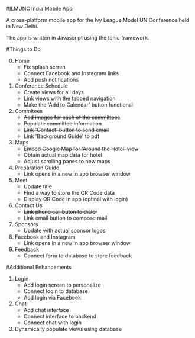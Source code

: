 #ILMUNC India Mobile App

A cross-platform mobile app for the Ivy League Model UN Conference held in New Delhi.

The app is written in Javascript using the Ionic framework. 

#Things to Do

0. Home
	* Fix splash scrren 
	* Connect Facebook and Instagram links
	* Add push notifications
1. Conference Schedule
	* Create views for all days
	* Link views with the tabbed navigation
	* Make the 'Add to Calendar' button functional
2. Commitees
	* ~~Add images for each of the committees~~
	* ~~Populate committee information~~
	* ~~Link 'Contact' button to send email~~
	* Link 'Background Guide' to pdf
3. Maps
	* ~~Embed Google Map for 'Around the Hotel' view~~
	* Obtain actual map data for hotel
	* Adjust scrolling panes to new maps
4. Preparation Guide
	* Link opens in a new in app browser window
5. Meet
	* Update title
	* Find a way to store the QR Code data
	* Display QR Code in app (optinal with login)
6. Contact Us
	* ~~Link phone call buton to dialer~~
	* ~~Link email button to compose mail~~
7. Sponsors
	* Update with actual sponsor logos
8. Facebook and Instagram
	* Link opens in a new in app browser window
9. Feedback
	* Connect form to database to store feedback

#Additional Enhancements

1. Login 
	* Add login screen to personalize
	* Connect login to database
	* Add login via Facebook
2. Chat
	* Add chat interface
	* Connect interface to backend
	* Connect chat with login
3. 	Dynamically populate views using database
	